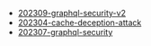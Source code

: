 
- [202309-graphql-security-v2](./202309-graphql-security-v2)
- [202304-cache-deception-attack](./202304-cache-deception-attack)
- [202307-graphql-security](./202307-graphql-security)
